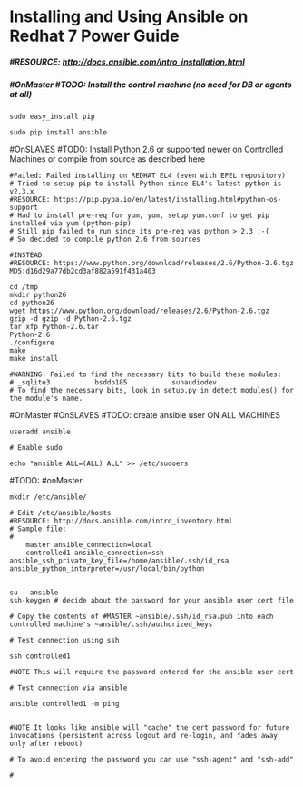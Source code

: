 # Installing and Using Ansible on Redhat 7 Power Guide

##### #*RESOURCE: http://docs.ansible.com/intro_installation.html*

##### #OnMaster #TODO: Install the control machine (no need for DB or agents at all)

	sudo easy_install pip

	sudo pip install ansible


#OnSLAVES #TODO: Install Python 2.6 or supported newer on Controlled Machines or compile from source as described here

	#Failed: Failed installing on REDHAT EL4 (even with EPEL repository)
	# Tried to setup pip to install Python since EL4's latest python is v2.3.x
	#RESOURCE: https://pip.pypa.io/en/latest/installing.html#python-os-support
	# Had to install pre-req for yum, yum, setup yum.conf to get pip installed via yum (python-pip)
	# Still pip failed to run since its pre-req was python > 2.3 :-(
	# So decided to compile python 2.6 from sources

	#INSTEAD:
	#RESOURCE: https://www.python.org/download/releases/2.6/Python-2.6.tgz MD5:d16d29a77db2cd3af882a591f431a403

	cd /tmp
	mkdir python26
	cd python26
	wget https://www.python.org/download/releases/2.6/Python-2.6.tgz
	gzip -d gzip -d Python-2.6.tgz
	tar xfp Python-2.6.tar
	Python-2.6
	./configure
	make
	make install

	#WARNING: Failed to find the necessary bits to build these modules:
	# _sqlite3           bsddb185           sunaudiodev
	# To find the necessary bits, look in setup.py in detect_modules() for the module's name.

#OnMaster #OnSLAVES #TODO: create ansible user ON ALL MACHINES

	useradd ansible

	# Enable sudo

	echo "ansible ALL=(ALL) ALL" >> /etc/sudoers

#TODO: #onMaster

	mkdir /etc/ansible/

	# Edit /etc/ansible/hosts
	#RESOURCE: http://docs.ansible.com/intro_inventory.html
	# Sample file:
	#
		master ansible_connection=local
		controlled1 ansible_connection=ssh ansible_ssh_private_key_file=/home/ansible/.ssh/id_rsa ansible_python_interpreter=/usr/local/bin/python


	su - ansible
	ssh-keygen # decide about the password for your ansible user cert file

	# Copy the contents of #MASTER ~ansible/.ssh/id_rsa.pub into each controlled machine's ~ansible/.ssh/authorized_keys

	# Test connection using ssh

	ssh controlled1

	#NOTE This will require the password entered for the ansible user cert

	# Test connection via ansible

	ansible controlled1 -m ping


	#NOTE It looks like ansible will "cache" the cert password for future invocations (persistent across logout and re-login, and fades away only after reboot)

	# To avoid entering the password you can use "ssh-agent" and "ssh-add"

	#

	